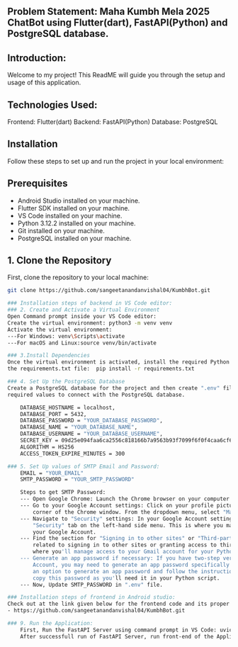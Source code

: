 ## Problem Statement: Maha Kumbh Mela 2025 ChatBot using Flutter(dart), FastAPI(Python) and PostgreSQL database.

## Introduction:
Welcome to my project! This ReadME will guide you through the setup and usage of this application.

## Technologies Used:
Frontend: Flutter(dart)
Backend: FastAPI(Python)
Database: PostgreSQL

## Installation
Follow these steps to set up and run the project in your local environment:

## Prerequisites
- Android Studio installed on your machine.
- Flutter SDK installed on your machine.
- VS Code installed on your machine.
- Python 3.12.2 installed on your machine.
- Git installed on your machine.
- PostgreSQL installed on your machine.

## 1. Clone the Repository
First, clone the repository to your local machine:
```bash
git clone https://github.com/sangeetanandanvishal04/KumbhBot.git

### Installation steps of backend in VS Code editor:
### 2. Create and Activate a Virtual Environment
Open Command prompt inside your VS Code editor:
Create the virtual environment: python3 -m venv venv
Activate the virtual environment:
---For Windows: venv\Scripts\activate
---For macOS and Linux:source venv/bin/activate

### 3.Install Dependencies
Once the virtual environment is activated, install the required Python dependencies from
the requirements.txt file:  pip install -r requirements.txt

### 4. Set Up the PostgreSQL Database
Create a PostgreSQL database for the project and then create ".env" file and update these
required values to connect with the PostgreSQL database.

    DATABASE_HOSTNAME = localhost,
    DATABASE_PORT = 5432,
    DATABASE_PASSWORD = "YOUR_DATABASE_PASSWORD",
    DATABASE_NAME = "YOUR_DATABASE_NAME",
    DATABASE_USERNAME = "YOUR_DATABASE_USERNAME",
    SECRET_KEY = 09d25e094faa6ca2556c818166b7a9563b93f7099f6f0f4caa6cf63b88e8d3e7
    ALGORITHM = HS256
    ACCESS_TOKEN_EXPIRE_MINUTES = 300

### 5. Set Up values of SMTP Email and Password:
    EMAIL = "YOUR_EMAIL"
    SMTP_PASSWORD = "YOUR_SMTP_PASSWORD"

    Steps to get SMTP Password:
    --- Open Google Chrome: Launch the Chrome browser on your computer or device.
    --- Go to your Google Account settings: Click on your profile picture or initials in the top right 
        corner of the Chrome window. From the dropdown menu, select "Manage your Google Account."
    --- Navigate to "Security" settings: In your Google Account settings, find and click on the 
        "Security" tab on the left-hand side menu. This is where you manage security-related settings for 
        your Google Account.
    --- Find the section for "Signing in to other sites" or "Third-party app access": Look for a section 
        related to signing in to other sites or granting access to third-party applications. This is 
        where you'll manage access to your Gmail account for your Python script.
    --- Generate an app password if necessary: If you have two-step verification enabled for your Google 
        Account, you may need to generate an app password specifically for your Python script. Look for 
        an option to generate an app password and follow the instructions to create one. Make sure to 
        copy this password as you'll need it in your Python script.
    --- Now, Update SMTP_PASSWORD in ".env" file.

### Installation steps of frontend in Android studio:
Check out at the link given below for the frontend code and its proper setup:
- https://github.com/sangeetanandanvishal04/KumbhBot.git

### 9. Run the Application:
    First, Run the FastAPI Server using command prompt in VS Code: uvicorn FastAPI.main:app --reload
    After successfull run of FastAPI Server, run front-end of the Application inside Android studio."
